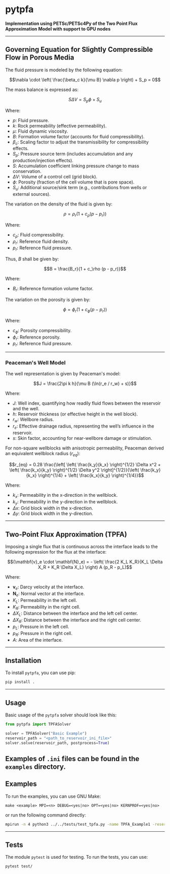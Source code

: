 # pytpfa
**Implementation using PETSc/PETSc4Py of the Two Point Flux Approximation Model with support to GPU nodes**

---

## Governing Equation for Slightly Compressible Flow in Porous Media

The fluid pressure is modeled by the following equation:

$$\nabla \cdot \left( \frac{\beta_c k}{\mu B} \nabla p \right) + S_p = 0$$

The mass balance is expressed as:

$$S \Delta V = S_p \phi + S_u$$

Where:
* $p$: Fluid pressure.
* $k$: Rock permeability (effective permeability).
* $\mu$: Fluid dynamic viscosity.
* $B$: Formation volume factor (accounts for fluid compressibility).
* $\beta_c$: Scaling factor to adjust the transmissibility for compressibility effects.
* $S_p$: Pressure source term (includes accumulation and any production/injection effects).
* $S$: Accumulation coefficient linking pressure change to mass conservation.
* $\Delta V$: Volume of a control cell (grid block).
* $\phi$: Porosity (fraction of the cell volume that is pore space).
* $S_u$: Additional source/sink term (e.g., contributions from wells or external sources).

The variation on the density of the fluid is given by:

$$\rho = \rho_r (1 + c_\rho (p - p_r))$$

Where:
* $c_\rho$: Fluid compressibility.
* $\rho_r$: Reference fluid density.
* $p_r$: Reference fluid pressure.

Thus, $B$ shall be given by:

$$B = \frac{B_r}{1 + c_\rho (p - p_r)}$$

Where:
* $B_r$: Reference formation volume factor.

The variation on the porosity is given by:

$$\phi = \phi_r (1 + c_\phi (p - p_r))$$

Where:
* $c_\phi$: Porosity compressibility.
* $\phi_r$: Reference porosity.
* $p_r$: Reference fluid pressure.

---

### Peaceman's Well Model

The well representation is given by Peaceman's model:

$$J = \frac{2\pi k h}{\mu B (\ln(r_e / r_w) + s)}$$

Where:
* $J$: Well index, quantifying how readily fluid flows between the reservoir and the well.
* $h$: Reservoir thickness (or effective height in the well block).
* $r_w$: Wellbore radius.
* $r_e$: Effective drainage radius, representing the well’s influence in the reservoir.
* $s$: Skin factor, accounting for near-wellbore damage or stimulation.

For non-square wellblocks with anisotropic permeability, Peaceman derived an equivalent wellblock radius ($r_{eq}$):

$$r_{eq} = 0.28 \frac{\left[ \left( \frac{k_y}{k_x} \right)^{1/2} \Delta x^2 + \left( \frac{k_x}{k_y} \right)^{1/2} \Delta y^2 \right]^{1/2}}{\left( \frac{k_y}{k_x} \right)^{1/4} + \left( \frac{k_x}{k_y} \right)^{1/4}}$$

Where:
* $k_x$: Permeability in the x-direction in the wellblock.
* $k_y$: Permeability in the y-direction in the wellblock.
* $\Delta x$: Grid block width in the x-direction.
* $\Delta y$: Grid block width in the y-direction.

---

## Two-Point Flux Approximation (TPFA)

Imposing a single flux that is continuous across the interface leads to the following expression for the flux at the interface:

$$(\mathbf{v}_e \cdot \mathbf{N}_e) = - \left( \frac{2 K_L K_R}{K_L \Delta X_R + K_R \Delta X_L} \right) A (p_R - p_L)$$

Where:
* $\mathbf{v}_e$: Darcy velocity at the interface.
* $\mathbf{N}_e$: Normal vector at the interface.
* $K_L$: Permeability in the left cell.
* $K_R$: Permeability in the right cell.
* $\Delta X_L$: Distance between the interface and the left cell center.
* $\Delta X_R$: Distance between the interface and the right cell center.
* $p_L$: Pressure in the left cell.
* $p_R$: Pressure in the right cell.
* $A$: Area of the interface.

---

## Installation

To install `pytpfa`, you can use pip:

```bash
pip install .
```

---

## Usage

Basic usage of the `pytpfa` solver should look like this:

```python
from pytpfa import TPFASolver

solver = TPFASolver("Basic Example")
reservoir_path = "<path_to_reservoir_ini_file>"
solver.solve(reservoir_path, postprocess=True)
```

Examples of `.ini` files can be found in the `examples` directory.
---

## Examples

To run the examples, you can use GNU Make:

```
make <example> MPI=<n> DEBUG=<yes|no> OPT=<yes|no> KERNPROF=<yes|no>
```

or run the following command directly:

```bash
mpirun -n 4 python3 ../../tests/test_tpfa.py -name TPFA_Example1 -reservoir ./tools/examples/<example>/reservoir.ini
```

---

## Tests

The module `pytest` is used for testing. To run the tests, you can use:

```bash
pytest test/
```